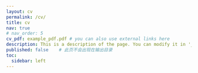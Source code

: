 ```yaml
---
layout: cv
permalink: /cv/
title: cv
nav: true
# nav_order: 5
cv_pdf: example_pdf.pdf # you can also use external links here
description: This is a description of the page. You can modify it in '_pages/cv.md'. You can also change or remove the top pdf download button.
published: false    # 此页不会出现在输出目录
toc:
  sidebar: left
---
```

